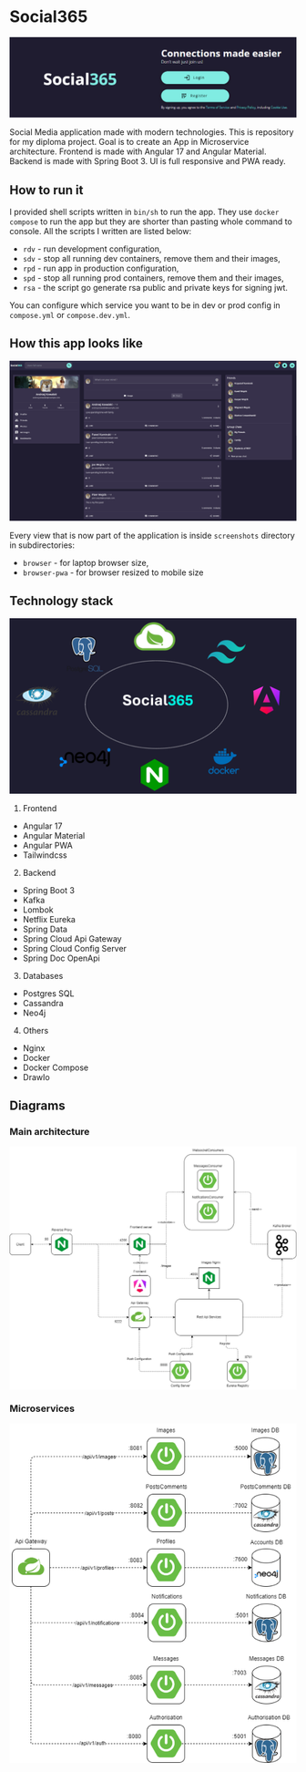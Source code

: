 # Social365

![Home banner](./screenshots/readme/home-banner.png)

Social Media application made with modern technologies. This is repository for my diploma project. Goal is to create an App in Microservice architecture.
Frontend is made with Angular 17 and Angular Material. Backend is made with Spring Boot 3. UI is full responsive and PWA ready.

## How to run it

I provided shell scripts written in `bin/sh` to run the app. They use `docker compose` to run the app but they are shorter than pasting whole command to console. All the scripts I written are listed below:

* `rdv` - run development configuration,
* `sdv` - stop all running dev containers, remove them and their images,
* `rpd` - run app in production configuration,
* `spd` - stop all running prod containers, remove them and their images,
* `rsa` - the script go generate rsa public and private keys for signing jwt.

You can configure which service you want to be in dev or prod config in `compose.yml` or `compose.dev.yml`.

## How this app looks like

![Feed page](./screenshots/browser/feed.png)

Every view that is now part of the application is inside `screenshots` directory in subdirectories:

* `browser` - for laptop browser size,
* `browser-pwa` - for browser resized to mobile size

## Technology stack

![Tech stack image](./screenshots/readme/tech-stack.png)

1. Frontend

* Angular 17
* Angular Material
* Angular PWA
* Tailwindcss

2. Backend

* Spring Boot 3
* Kafka
* Lombok
* Netflix Eureka
* Spring Data
* Spring Cloud Api Gateway
* Spring Cloud Config Server
* Spring Doc OpenApi

3. Databases

* Postgres SQL
* Cassandra
* Neo4j

4. Others

* Nginx
* Docker
* Docker Compose
* DrawIo

## Diagrams

### Main architecture

<p align="center">
    <img src="docs/Main_Diagram.drawio.png" align="center">
</p>

### Microservices

<p align="center">
    <img src="docs/Services.drawio.png" align="center">
</p>
